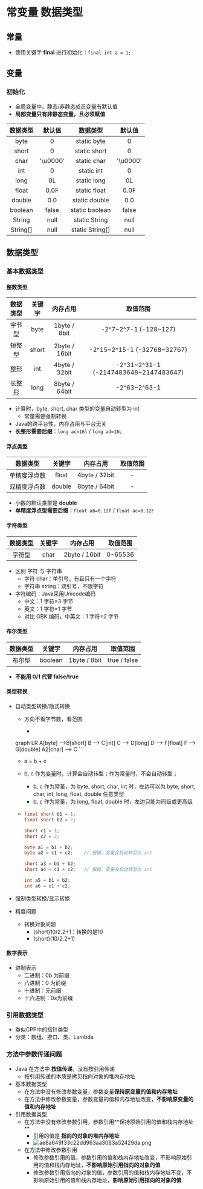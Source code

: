 # 常变量 数据类型

## 常量

- 使用关键字 **final** 进行初始化：`final int a = 1;`

## 变量

### 初始化

- 全局变量中，静态/非静态成员变量有默认值
- **局部变量只有非静态变量，且必须赋值**

| 数据类型 |  默认值  |    数据类型     |  默认值  |
| :------: | :------: | :-------------: | :------: |
|   byte   |    0     |   static byte   |    0     |
|  short   |    0     |  static short   |    0     |
|   char   | '\u0000' |   static char   | '\u0000' |
|   int    |    0     |   static int    |    0     |
|   long   |    0L    |   static long   |    0L    |
|  float   |   0.0F   |  static float   |   0.0F   |
|  double  |   0.0    |  static double  |   0.0    |
| boolean  |  false   | static boolean  |  false   |
|  String  |   null   |  static String  |   null   |
| String[] |   null   | static String[] |   null   |



## 数据类型

### 基本数据类型

#### 整数类型

| 数据类型 | 关键字 |   内存占用    |                取值范围                |
| :------: | :----: | :-----------: | :------------------------------------: |
|  字节型  |  byte  | 1byte / 8bit  |         -2^7~2^7-1 (-128~127)          |
|  短整型  | short  | 2byte / 16bit |      -2^15~2^15-1  (-32768~32767)      |
|   整形   |  int   | 4byte / 32bit | -2^31~2^31-1  (-2147483648~2147483647) |
|  长整形  |  long  | 8byte / 64bit |              -2^63~2^63-1              |

- 计算时，byte, short, char 类型的变量自动转型为 int
  - 常量需要强制转换
- Java的跨平台性，内存占用与平台无关
- **长整形需要后缀**：`long ac=16l` / `long ad=16L`

#### 浮点类型

|   数据类型   | 关键字 |   内存占用    | 取值范围 |
| :----------: | :----: | :-----------: | :------: |
| 单精度浮点数 | float  | 4byte / 32bit |    -     |
| 双精度浮点数 | double | 8byte / 64bit |    -     |

- 小数的默认类型是 **double**
- **单精度浮点型需要后缀：**`float ab=0.12f` / `float ac=0.12F`

#### 字符类型

| 数据类型 | 关键字 |   内存占用    | 取值范围 |
| :------: | :----: | :-----------: | :------: |
|  字符型  |  char  | 2byte / 16bit | 0-65536  |

- 区别 字符 与 字符串
  - 字符 char：单引号，有且只有一个字符 
  - 字符串 string：双引号，不限字符
- 字符编码：Java采用Unicode编码
  - 中文：1 字符=3 字节
  - 英文：1 字符=1 字节
  - 对比 GBK 编码，中英文：1 字符=2 字节

#### 布尔类型

| 数据类型 | 关键字 |   内存占用    | 取值范围 |
| :------: | :----: | :-----------: | :------: |
| 布尔型 | boolean | 1byte / 8bit | true / false |

- **不能用 0/1 代替 false/true**

#### 类型转换

- 自动类型转换/隐式转换
  - 方向不看字节数，看范围
  	- ```mermaid
  graph LR
  A[byte] -->B[short]
	  B --> C[int]
      C --> D[long]
      D --> F[float]
      F --> G[double]
      A2[char] --> C
      ```
	  
	- a = b + c
  	
  	- b, c 作为变量时，计算会自动转型；作为常量时，不会自动转型；
  		
  		- b, c 作为常量，为 byte, short, char, int 时，左边可以为 byte, short, char, int, long, float, double 任意类型
  		- b, c 作为常量，为 long, float, double 时，左边只能为同级或更高级
  		
  	- ```java
  	  final short b1 = 1;
  	  final short b2 = 2;
  	  
  	  short c1 = 1;
  	  short c2 = 2;
  	  
  	  byte a1 = b1 + b2;
  	  byte a2 = c1 + c2;	// 报错，变量会自动转型为 int
  	  
  	  short a3 = b1 + b2;
  	  short a4 = c1 + c2;	// 报错，变量会自动转型为 int
  	  
  	  int a5 = b1 + b2;
  	  int a6 = c1 + c2;
  	  ```
- 强制类型转换/显示转换
- 精度问题
  - 转换对象问题
      - (short)10/2.2+1：转换的是10
      - (short)(10/2.2+1)

#### 数字表示

- 进制表示
  - 二进制：0b 为前缀
  - 八进制：0 为前缀
  - 十进制：无前缀
  - 十六进制：0x为前缀

### 引用数据类型

- 类似CPP中的指针类型
- 分类：数组、接口、类、Lambda

### 方法中参数传递问题

- Java 在方法中 **按值传递**，没有按引用传递
  - 按引用传递的本质是拷贝指向对象的堆内存地址
- 基本数据类型
  - 在方法中没有修改参数变量，参数变量**保持原变量的值和内存地址**
  - 在方法中修改参数变量，参数变量的值和内存地址改变，**不影响原变量的值和内存地址**
- 引用数据类型
  - 在方法中没有修改参数引用，参数引用**保持原始引用的值和栈内存地址 **
    - 引用的值是 **指向的对象的堆内存地址**
    - ![ae8a649f33c22dd963aa3083a52429da.png](https://martinvon-img.oss-cn-beijing.aliyuncs.com/Image.png)
  - 在方法中修改参数引用
    - 修改参数引用的值，参数引用的值和栈内存地址改变，不影响原始引用的值和栈内存地址，**不影响原始引用指向的对象的值**
    - 修改参数引用指向的对象的值，参数引用的值和栈内存地址不变，不影响原始引用的值和栈内存地址，**影响原始引用指向的对象的值**


```

```